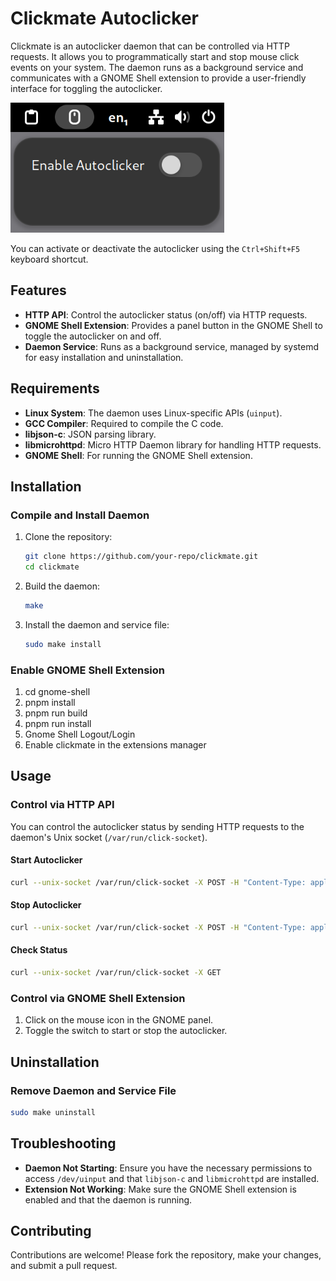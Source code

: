 # Clickmate Autoclicker

Clickmate is an autoclicker daemon that can be controlled via HTTP requests. It allows you to programmatically start and stop mouse click events on your system. The daemon runs as a background service and communicates with a GNOME Shell extension to provide a user-friendly interface for toggling the autoclicker.

![Clickmate Extension Screenshot](docs/screenshot.png)

You can activate or deactivate the autoclicker using the `Ctrl+Shift+F5` keyboard shortcut.

## Features
- **HTTP API**: Control the autoclicker status (on/off) via HTTP requests.
- **GNOME Shell Extension**: Provides a panel button in the GNOME Shell to toggle the autoclicker on and off.
- **Daemon Service**: Runs as a background service, managed by systemd for easy installation and uninstallation.

## Requirements
- **Linux System**: The daemon uses Linux-specific APIs (`uinput`).
- **GCC Compiler**: Required to compile the C code.
- **libjson-c**: JSON parsing library.
- **libmicrohttpd**: Micro HTTP Daemon library for handling HTTP requests.
- **GNOME Shell**: For running the GNOME Shell extension.

## Installation

### Compile and Install Daemon
1. Clone the repository:
   ```bash
   git clone https://github.com/your-repo/clickmate.git
   cd clickmate
   ```

2. Build the daemon:
   ```bash
   make
   ```

3. Install the daemon and service file:
   ```bash
   sudo make install
   ```

### Enable GNOME Shell Extension
1. cd gnome-shell
2. pnpm install
3. pnpm run build
4. pnpm run install
5. Gnome Shell Logout/Login
6. Enable clickmate in the extensions manager

## Usage

### Control via HTTP API
You can control the autoclicker status by sending HTTP requests to the daemon's Unix socket (`/var/run/click-socket`).

#### Start Autoclicker
```bash
curl --unix-socket /var/run/click-socket -X POST -H "Content-Type: application/json" -d '{"status":"on"}'
```

#### Stop Autoclicker
```bash
curl --unix-socket /var/run/click-socket -X POST -H "Content-Type: application/json" -d '{"status":"off"}'
```

#### Check Status
```bash
curl --unix-socket /var/run/click-socket -X GET
```

### Control via GNOME Shell Extension
1. Click on the mouse icon in the GNOME panel.
2. Toggle the switch to start or stop the autoclicker.

## Uninstallation

### Remove Daemon and Service File
```bash
sudo make uninstall
```

## Troubleshooting
- **Daemon Not Starting**: Ensure you have the necessary permissions to access `/dev/uinput` and that `libjson-c` and `libmicrohttpd` are installed.
- **Extension Not Working**: Make sure the GNOME Shell extension is enabled and that the daemon is running.

## Contributing
Contributions are welcome! Please fork the repository, make your changes, and submit a pull request.
